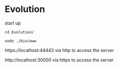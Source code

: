 # Evolution
start up

```
cd Evolution/

node ./bin/www

```
https://localhost:44443 via http to access the server

http://localhost:30000 via https to access the server 
